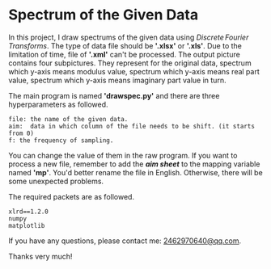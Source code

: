 # Spectrum of the Given Data

In this project, I draw spectrums of the given data using $Discrete \, Fourier \, Transforms$. The type of data file should be **'.xlsx'** or **'.xls'**. Due to the limitation of time, file of **'.xml'** can't be processed. The output picture contains four subpictures. They represent for the original data, spectrum which y-axis means modulus value, spectrum which y-axis means real part value, spectrum which y-axis means imaginary part value in turn.

The main program is named **'drawspec.py'** and there are three hyperparameters as followed.
```
file: the name of the given data.
aim:  data in which column of the file needs to be shift. (it starts from 0)
f: the frequency of sampling.
```
You can change the value of them in the raw program. If you want to process a new file, remember to add the ***aim sheet*** to the mapping variable named **'mp'**. You'd better rename the file in English. Otherwise, there will be some unexpected problems.

The required packets are as followed.
```
xlrd==1.2.0
numpy
matplotlib
```
If you have any questions, please contact me: <2462970640@qq.com>.

Thanks very much!